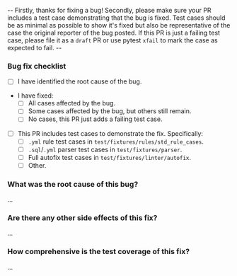 -- Firstly, thanks for fixing a bug! Secondly, please make sure your PR includes a test case demonstrating that the bug is fixed. Test cases should be as minimal as possible to show it's fixed but also be representative of the case the original reporter of the bug posted. If this PR is just a failing test case, please file it as a `draft` PR or use pytest `xfail` to mark the case as expected to fail. --

### Bug fix checklist
- [ ] I have identified the root cause of the bug.
- I have fixed:
  - [ ] All cases affected by the bug.
  - [ ] Some cases affected by the bug, but others still remain.
  - [ ] No cases, this PR just adds a failing test case.
- [ ] This PR includes test cases to demonstrate the fix. Specifically:
  - [ ] `.yml` rule test cases in `test/fixtures/rules/std_rule_cases`.
  - [ ] `.sql`/`.yml` parser test cases in `test/fixtures/parser`.
  - [ ] Full autofix test cases in `test/fixtures/linter/autofix`.
  - [ ] Other.

### What was the root cause of this bug?
...

### Are there any other side effects of this fix?
...

### How comprehensive is the test coverage of this fix?
...
